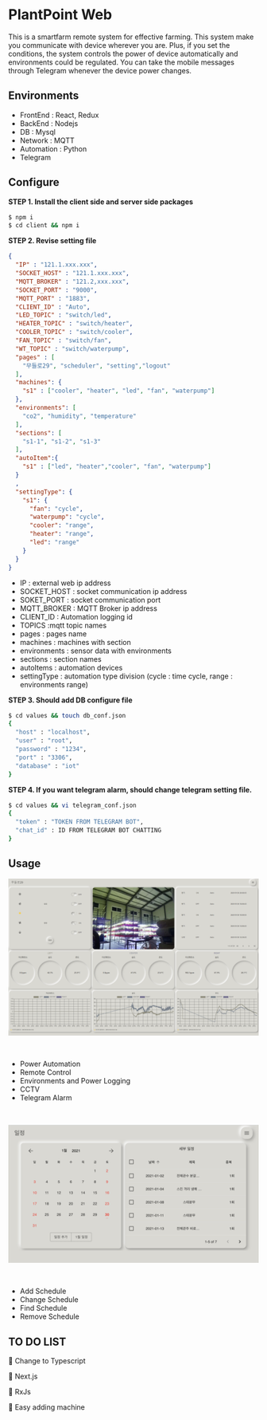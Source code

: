 # PlantPoint Web

This is a smartfarm remote system for effective farming. This system make you communicate with device wherever you are. Plus, if you set the conditions, the system controls the power of device automatically  and environments could be regulated. You can take the mobile messages through Telegram whenever the device power changes.


## Environments


- FrontEnd : React, Redux
- BackEnd : Nodejs
- DB : Mysql
- Network : MQTT
- Automation : Python
- Telegram

## Configure

**STEP 1. Install the client side and server side packages**

```bash
$ npm i
$ cd client && npm i
```

**STEP 2. Revise setting file**

```json
{
  "IP" : "121.1.xxx.xxx",
  "SOCKET_HOST" : "121.1.xxx.xxx",
  "MQTT_BROKER" : "121.2,xxx.xxx",
  "SOCKET_PORT" : "9000",
  "MQTT_PORT" : "1883",
  "CLIENT_ID" : "Auto",
  "LED_TOPIC" : "switch/led",
  "HEATER_TOPIC" : "switch/heater",
  "COOLER_TOPIC" : "switch/cooler",
  "FAN_TOPIC" : "switch/fan",
  "WT_TOPIC" : "switch/waterpump",
  "pages" : [
    "무들로29", "scheduler", "setting","logout"
  ],
  "machines": {
    "s1" : ["cooler", "heater", "led", "fan", "waterpump"]
  },
  "environments": [
    "co2", "humidity", "temperature"
  ],
  "sections": [
    "s1-1", "s1-2", "s1-3"
  ],
  "autoItem":{
    "s1" : ["led", "heater","cooler", "fan", "waterpump"]
  }
  ,
  "settingType": {
    "s1": {
      "fan": "cycle",
      "waterpump": "cycle",
      "cooler": "range",
      "heater": "range",
      "led": "range"
    }
  }
}

```

* IP : external web ip address
* SOCKET_HOST : socket communication ip address
* SOKET_PORT : socket communication port
* MQTT_BROKER : MQTT Broker ip address
* CLIENT_ID : Automation logging id
* TOPICS :mqtt topic names
* pages : pages name
* machines : machines with section
* environments : sensor data with environments
* sections : section names
* autoItems : automation devices
* settingType : automation type division (cycle : time cycle, range : environments range)

**STEP 3. Should add DB configure file**

``` bash
$ cd values && touch db_conf.json
{
  "host" : "localhost",
  "user" : "root",
  "password" : "1234",
  "port" : "3306",
  "database" : "iot"
}
```

**STEP 4. If you want telegram alarm, should change telegram setting file.**

```bash
$ cd values && vi telegram_conf.json
{
  "token" : "TOKEN FROM TELEGRAM BOT",
  "chat_id" : ID FROM TELEGRAM BOT CHATTING
}
```

## Usage

<p align="center">
  <img src="./image/intro.png" width="700" />
</p>

<br/>

* Power Automation
* Remote Control
* Environments and Power Logging
* CCTV
* Telegram Alarm

<br/>

<p align="center">
  <img src="./image/schedule.png" width="700" />
</p>
<br/>

* Add Schedule 
* Change Schedule
* Find Schedule
* Remove Schedule


## TO DO LIST

🙋 Change to Typescript

🙋 Next.js

🙋 RxJs

🙋 Easy adding machine
